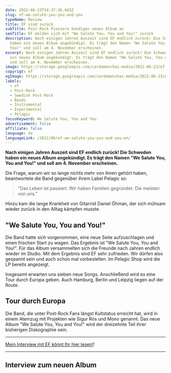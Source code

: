 ```yaml
---
date: 2022-06-23T14:37:36.643Z
slug: ef-we-salute-you-you-and-you
typeName: Review
title: EF sind zurück
subTitle: Post-Rock Pioniere kündigen neues Album an
seoTitle: EF melden sich mit "We Salute You, You and You!" zurück
description: Nach einigen Jahren Auszeit sind EF endlich zurück! Die Schweden
  haben ein neues Album angekündigt. Es trägt den Namen "We Salute You, You and
  You!" und soll am 4. November erscheinen.
excerpt: Nach einigen Jahren Auszeit sind EF endlich zurück! Die Schweden haben
  ein neues Album angekündigt. Es trägt den Namen "We Salute You, You and You!"
  und soll am 4. November erscheinen.
image: https://storage.googleapis.com/cardamonchai-media/2022-06-23/ef-are-back-jpeg-imagine-181828_7f7b77_1024_768/640.webp
copyrigt: ef
ogImage: https://storage.googleapis.com/cardamonchai-media/2022-06-23/ef-are-back-fb-jpeg-imagine-181828_787673_1200_628/640.webp
labels:
  - ef
  - Post-Rock
  - Swedish Post-Rock
  - Bands
  - Instrumental
  - Experimental
  - Pelagic
focusKeyword: We Salute You, You and You
advertisement: false
affiliate: false
language: de
languageLink: /2022/06/ef-we-salute-you-you-and-you-en/
---
```

**Nach einigen Jahren Auszeit sind EF endlich zurück! Die Schweden haben ein neues Album angekündigt. Es trägt den Namen "We Salute You, You and You!" und soll am 4. November erscheinen.**

Die Frage, warum wir so lange nichts mehr von ihnen gehört haben, beantwortete die Band gegenüber ihrem Label Pelagic so:

> "Das Leben ist passiert. Wir haben Familien gegründet. Die meisten von uns."

Hinzu kam die lange Krankheit von Gitarrist Daniel Öhman, der sich mühsam wieder zurück in den Alltag kämpfen musste.

## "We Salute You, You and You!"

Die Band hatte sich vorgenommen, eine neue Seite aufzuschlagen und einen frischen Start zu wagen. Das Ergebnis ist "We Salute You, You and You!". Für das Album versammelten sich die Freunde nach Jahren endlich wieder im Studio. Mit dem Ergebnis sind EF sehr zufrieden. Wir dürfen also gespannt sein und auch schon mal vorbestellen. Im Pelagic Shop wird die LP bereits angezeigt.

Insgesamt erwarten uns sieben neue Songs. Anschließend wird es eine Tour durch Europa geben. Auch Hamburg, Berlin und Leipzig liegen auf der Route.

## Tour durch Europa

Die Band, die unter Post-Rock Fans längst Kultstatus erreicht hat, wird in einem Atemzug mit Projekten wie Sigur Rós und Mono genannt. Das neue Album "We Salute You, You and You!" wird der dreizehnte Teil ihrer bisherigen Diskographie sein.

---

[Mein Interview mit EF könnt Ihr hier lesen!](/2022/11/ef-interview/)!

---

## Interview zum neuen Album

<YouTube id="uibsgx9NPAI" />
